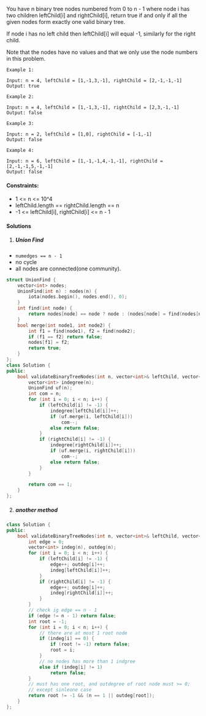 You have n binary tree nodes numbered from 0 to n - 1 where node i has two children leftChild[i] and rightChild[i], return true if and only if all the given nodes form exactly one valid binary tree.

If node i has no left child then leftChild[i] will equal -1, similarly for the right child.

Note that the nodes have no values and that we only use the node numbers in this problem.

 

```
Example 1:

Input: n = 4, leftChild = [1,-1,3,-1], rightChild = [2,-1,-1,-1]
Output: true

Example 2:

Input: n = 4, leftChild = [1,-1,3,-1], rightChild = [2,3,-1,-1]
Output: false

Example 3:

Input: n = 2, leftChild = [1,0], rightChild = [-1,-1]
Output: false

Example 4:

Input: n = 6, leftChild = [1,-1,-1,4,-1,-1], rightChild = [2,-1,-1,5,-1,-1]
Output: false
```

 

#### Constraints:

-    1 <= n <= 10^4
-    leftChild.length == rightChild.length == n
-    -1 <= leftChild[i], rightChild[i] <= n - 1

#### Solutions

1. ##### Union Find

- `numedges == n - 1`
- no cycle
- all nodes are connected(one community).

```c++
struct UnionFind {
    vector<int> nodes;
    UnionFind(int n) : nodes(n) {
        iota(nodes.begin(), nodes.end(), 0);
    }
    int find(int node) {
        return nodes[node] == node ? node : (nodes[node] = find(nodes[node]));
    }
    bool merge(int node1, int node2) {
        int f1 = find(node1), f2 = find(node2);
        if (f1 == f2) return false;
        nodes[f1] = f2;
        return true;
    }
};
class Solution {
public:
    bool validateBinaryTreeNodes(int n, vector<int>& leftChild, vector<int>& rightChild) {
        vector<int> indegree(n);
        UnionFind uf(n);
        int com = n;
        for (int i = 0; i < n; i++) {
            if (leftChild[i] != -1) {
                indegree[leftChild[i]]++;
                if (uf.merge(i, leftChild[i]))
                    com--;
                else return false;
            }
            if (rightChild[i] != -1) {
                indegree[rightChild[i]]++;
                if (uf.merge(i, rightChild[i]))
                    com--;
                else return false;
            }
        }

        return com == 1;
    }
};
```

2. ##### another method

```c++
class Solution {
public:
    bool validateBinaryTreeNodes(int n, vector<int>& leftChild, vector<int>& rightChild) {
        int edge = 0;
        vector<int> indeg(n), outdeg(n);
        for (int i = 0; i < n; i++) {
            if (leftChild[i] != -1) {
                edge++; outdeg[i]++;
                indeg[leftChild[i]]++;
            }
            if (rightChild[i] != -1) {
                edge++; outdeg[i]++;
                indeg[rightChild[i]]++;
            }
        }
        // check ig edge == n - 1
        if (edge != n - 1) return false;
        int root = -1;
        for (int i = 0; i < n; i++) {
            // there are at most 1 root node
            if (indeg[i] == 0) {
                if (root != -1) return false;
                root = i;
            }
            // no nodes has more than 1 indgree
            else if (indeg[i] != 1)
                return false;
        }
        // must has one root, and outdegree of root node must >= 0;
        // except sinleone case
        return root != -1 && (n == 1 || outdeg[root]);
    }
};
```

